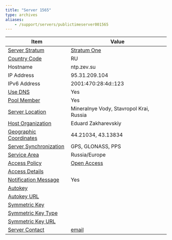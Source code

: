 ```yaml
---
title: "Server 1565"
type: archives
aliases:
    - /support/servers/publictimeserver001565
---
```


| Item | Value |
| ----- | ----- |
| [Server Stratum](/support/servers/serverstratum) | [Stratum One](/support/servers/stratumonetimeservers) |
| [Country Code](/support/servers/countrycode) | RU |
| Hostname |  ntp.zev.su |
| IP Address |  95.31.209.104 |
| IPv6 Address |  2001:470:28:4d::123 |
| [Use DNS](/support/servers/usedns) | Yes |
| [Pool Member](/support/servers/poolmember) | Yes |
| [Server Location](/support/servers/serverlocation) |  Mineralnye Vody, Stavropol Krai, Russia  |
| [Host Organization](/support/servers/hostorganization) |  Eduard Zakharevskiy |
| [ Geographic Coordinates](/support/servers/geographiccoordinates) |  44.21034, 43.13834 |
| [Server Synchronization](/support/servers/serversynchronization) |  GPS, GLONASS, PPS  |
| [Service Area](/support/servers/servicearea) |  Russia/Europe  |
| [Access Policy](/support/servers/accesspolicy) | [Open Access](/support/servers/openaccess) |
| [Access Details](/support/servers/accessdetails) |  |
| [Notification Message](/support/servers/notificationmessage) | Yes |
| [Autokey](/support/servers/autokey) |  |
| [Autokey URL](/support/servers/autokeyurl) | |
| [Symmetric Key](/support/servers/symmetrickey) |  |
| [Symmetric Key Type](/support/servers/symmetrickeytype) | |
| [Symmetric Key URL](/support/servers/symmetrickeyurl) | |
| [Server Contact](/support/servers/servercontact) | [email](mailto:mail@zev.su) |